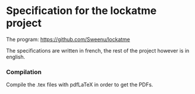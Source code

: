 # Specification for the lockatme project
The program: https://github.com/Sweenu/lockatme

The specifications are written in french, the rest of the project however
is in english.

### Compilation
Compile the .tex files with pdfLaTeX in order to get the PDFs.
